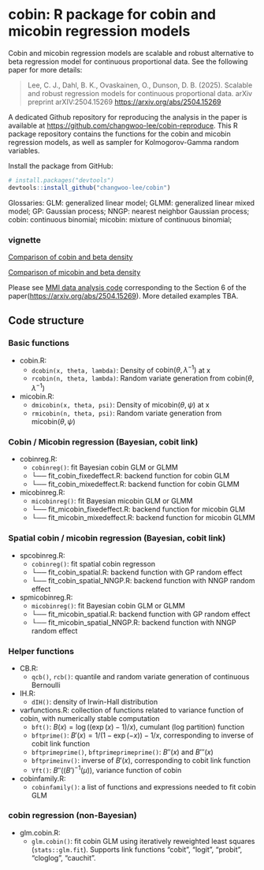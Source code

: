 
<!-- README.md is generated from README.Rmd. Please edit that file -->

# cobin: R package for cobin and micobin regression models

<!-- badges: start -->
<!-- badges: end -->

Cobin and micobin regression models are scalable and robust alternative
to beta regression model for continuous proportional data. See the
following paper for more details:

> Lee, C. J., Dahl, B. K., Ovaskainen, O., Dunson, D. B. (2025).
> Scalable and robust regression models for continuous proportional
> data. arXiv preprint arXIV:2504.15269
> <https://arxiv.org/abs/2504.15269>

A dedicated Github repository for reproducing the analysis in the paper
is available at <https://github.com/changwoo-lee/cobin-reproduce>. This
R package repository contains the functions for the cobin and micobin
regression models, as well as sampler for Kolmogorov-Gamma random
variables.

Install the package from GitHub:

``` r
# install.packages("devtools")
devtools::install_github("changwoo-lee/cobin")
```

Glossaries: GLM: generalized linear model; GLMM: generalized linear
mixed model; GP: Gaussian process; NNGP: nearest neighbor Gaussian
process; cobin: continuous binomial; micobin: mixture of continuous
binomial;

### vignette

[Comparison of cobin and beta
density](https://changwoo-lee-stat.shinyapps.io/cobin_beta_comparison/)

[Comparison of micobin and beta
density](https://changwoo-lee-stat.shinyapps.io/micobin_beta_comparison/)

Please see [MMI data analysis
code](https://github.com/changwoo-lee/cobin-reproduce/blob/main/Sec6_mmicasestudy/results_main_n949/run_n949.R)
corresponding to the Section 6 of the
paper(<https://arxiv.org/abs/2504.15269>). More detailed examples TBA.

## Code structure

### Basic functions

- cobin.R:
  - `dcobin(x, theta, lambda)`: Density of
    $\mathrm{cobin}(\theta, \lambda^{-1})$ at x  
  - `rcobin(n, theta, lambda)`: Random variate generation from
    $\mathrm{cobin}(\theta, \lambda^{-1})$
- micobin.R:
  - `dmicobin(x, theta, psi)`: Density of
    $\mathrm{micobin}(\theta, \psi)$ at x  
  - `rmicobin(n, theta, psi)`: Random variate generation from
    $\mathrm{micobin}(\theta, \psi)$

### Cobin / Micobin regression (Bayesian, cobit link)

- cobinreg.R:
  - `cobinreg()`: fit Bayesian cobin GLM or GLMM
  - └── fit_cobin_fixedeffect.R: backend function for cobin GLM
  - └── fit_cobin_mixedeffect.R: backend function for cobin GLMM
- micobinreg.R:
  - `micobinreg()`: fit Bayesian micobin GLM or GLMM
  - └── fit_micobin_fixedeffect.R: backend function for micobin GLM
  - └── fit_micobin_mixedeffect.R: backend function for micobin GLMM

### Spatial cobin / micobin regression (Bayesian, cobit link)

- spcobinreg.R:
  - `cobinreg()`: fit spatial cobin regresson
  - └── fit_cobin_spatial.R: backend function with GP random effect
  - └── fit_cobin_spatial_NNGP.R: backend function with NNGP random
    effect
- spmicobinreg.R:
  - `micobinreg()`: fit Bayesian cobin GLM or GLMM
  - └── fit_micobin_spatial.R: backend function with GP random effect
  - └── fit_micobin_spatial_NNGP.R: backend function with NNGP random
    effect

### Helper functions

- CB.R:
  - `qcb()`, `rcb()`: quantile and random variate generation of
    continuous Bernoulli
- IH.R:
  - `dIH()`: density of Irwin-Hall distribution
- varfunctions.R: collection of functions related to variance function
  of cobin, with numerically stable computation
  - `bft()`: $B(x) = \log((\exp(x)-1)/x)$, cumulant (log partition)
    function
  - `bftprime()`: $B'(x) = 1/(1-\exp(-x))-1/x$, corresponding to inverse
    of cobit link function
  - `bftprimeprime()`, `bftprimeprimeprime()`: $B''(x)$ and $B'''(x)$
  - `bftprimeinv()`: inverse of $B'(x)$, corresponding to cobit link
    function
  - `Vft()`: $B''((B')^{-1}(\mu))$, variance function of cobin
- cobinfamily.R:
  - `cobinfamily()`: a list of functions and expressions needed to fit
    cobin GLM

### cobin regression (non-Bayesian)

- glm.cobin.R:
  - `glm.cobin()`: fit cobin GLM using iteratively reweighted least
    squares (`stats::glm.fit`). Supports link functions “cobit”,
    “logit”, “probit”, “cloglog”, “cauchit”.
